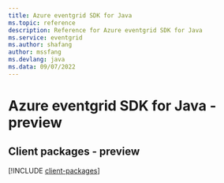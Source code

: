 ```yaml
---
title: Azure eventgrid SDK for Java
ms.topic: reference
description: Reference for Azure eventgrid SDK for Java
ms.service: eventgrid
ms.author: shafang
author: mssfang
ms.devlang: java
ms.data: 09/07/2022
---
```

# Azure eventgrid SDK for Java - preview

## Client packages - preview
[!INCLUDE [client-packages](eventgrid-client-index.md)]